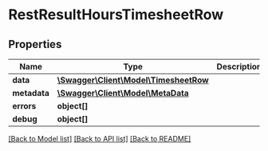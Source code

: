 # RestResultHoursTimesheetRow

## Properties
Name | Type | Description | Notes
------------ | ------------- | ------------- | -------------
**data** | [**\Swagger\Client\Model\TimesheetRow**](TimesheetRow.md) |  | [optional] 
**metadata** | [**\Swagger\Client\Model\MetaData**](MetaData.md) |  | [optional] 
**errors** | **object[]** |  | [optional] 
**debug** | **object[]** |  | [optional] 

[[Back to Model list]](../README.md#documentation-for-models) [[Back to API list]](../README.md#documentation-for-api-endpoints) [[Back to README]](../README.md)


